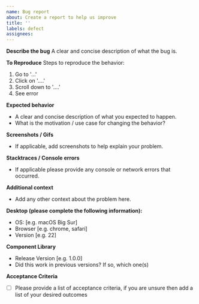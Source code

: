 ```yaml
---
name: Bug report
about: Create a report to help us improve
title: ''
labels: defect
assignees:
---
```


**Describe the bug**
A clear and concise description of what the bug is.

**To Reproduce**
Steps to reproduce the behavior:

1. Go to '...'
2. Click on '....'
3. Scroll down to '....'
4. See error

**Expected behavior**

- A clear and concise description of what you expected to happen.
- What is the motivation / use case for changing the behavior?

**Screenshots / Gifs**

- If applicable, add screenshots to help explain your problem.

**Stacktraces / Console errors**

- If applicable please provide any console or network errors that occurred.

**Additional context**

- Add any other context about the problem here.

**Desktop (please complete the following information):**

- OS: [e.g. macOS Big Sur]
- Browser [e.g. chrome, safari]
- Version [e.g. 22]

**Component Library**

- Release Version [e.g. 1.0.0]
- Did this work in previous versions? If so, which one(s)

**Acceptance Criteria**

- [ ] Please provide a list of acceptance criteria, if you are unsure then add a list of your desired outcomes
